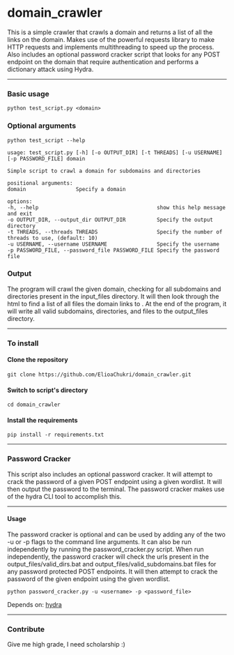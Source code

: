 # domain_crawler

This is a simple crawler that crawls a domain and returns a list of all the links on the domain.
Makes use of the powerful requests library to make HTTP requests and implements multithreading to speed up the process.
Also includes an optional password cracker script that looks for any POST endpoint on the domain that require
authentication and performs a dictionary attack using Hydra.

***

### Basic usage

```python test_script.py <domain>```

### Optional arguments

```
python test_script --help

usage: test_script.py [-h] [-o OUTPUT_DIR] [-t THREADS] [-u USERNAME] [-p PASSWORD_FILE] domain

Simple script to crawl a domain for subdomains and directories

positional arguments:
domain                Specify a domain

options:
-h, --help                                      show this help message and exit
-o OUTPUT_DIR, --output_dir OUTPUT_DIR          Specify the output directory
-t THREADS, --threads THREADS                   Specify the number of threads to use, (default: 10)
-u USERNAME, --username USERNAME                Specify the username
-p PASSWORD_FILE, --password_file PASSWORD_FILE Specify the password file
```

### Output

The program will crawl the given domain, checking for all subdomains and directories present in the input_files
directory. It will then look through the html to find a list of all files the domain links to .
At the end of the program, it will write all valid subdomains, directories, and files to the output_files directory.

***

### To install

#### Clone the repository

```git clone https://github.com/ElioaChukri/domain_crawler.git```

#### Switch to script's directory

```cd domain_crawler```

#### Install the requirements

```pip install -r requirements.txt```


***

### Password Cracker

This script also includes an optional password cracker. It will attempt to crack the password of a given POST endpoint
using a given
wordlist. It will then output the password to the terminal. The password cracker makes use of the hydra CLI tool to
accomplish this.


***

#### Usage

The password cracker is optional and can be used by adding any of the two -u or -p flags to the command line arguments.
It can also be run independently by running the password_cracker.py script.
When run independently, the password cracker will check the urls present in the output_files/valid_dirs.bat and
output_files/valid_subdomains.bat files for any password protected POST endpoints. It will then attempt to crack the 
password of the given endpoint using the given wordlist.

```python password_cracker.py -u <username> -p <password_file>```

Depends on: [hydra](https://github.com/vanhauser-thc/thc-hydra)


***

### Contribute

Give me high grade, I need scholarship :)

